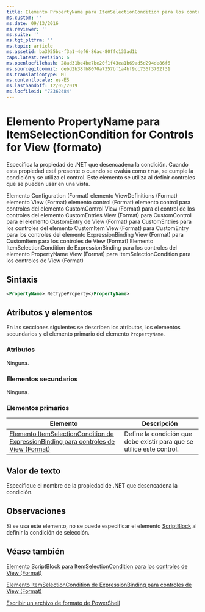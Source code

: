 ```yaml
---
title: Elemento PropertyName para ItemSelectionCondition para los controles de View (Format) | Microsoft Docs
ms.custom: ''
ms.date: 09/13/2016
ms.reviewer: ''
ms.suite: ''
ms.tgt_pltfrm: ''
ms.topic: article
ms.assetid: ba3955bc-f3a1-4ef6-86ac-80ffc133ad1b
caps.latest.revision: 6
ms.openlocfilehash: 28ad31be4be7be20f1f43ea1b69ad5d294de86f6
ms.sourcegitcommit: debd2b38fb8070a7357bf1a4bf9cc736f3702f31
ms.translationtype: MT
ms.contentlocale: es-ES
ms.lasthandoff: 12/05/2019
ms.locfileid: "72362484"
---
```

# <a name="propertyname-element-for-itemselectioncondition-for-controls-for-view-format"></a>Elemento PropertyName para ItemSelectionCondition for Controls for View (formato)

Especifica la propiedad de .NET que desencadena la condición. Cuando esta propiedad está presente o cuando se evalúa como `true`, se cumple la condición y se utiliza el control. Este elemento se utiliza al definir controles que se pueden usar en una vista.

Elemento Configuration (Format) elemento ViewDefinitions (Format) elemento View (Format) elemento control (Format) elemento control para controles del elemento CustomControl View (Format) para el control de los controles del elemento CustomEntries View (Format) para CustomControl para el elemento CustomEntry de View (Format) para CustomEntries para los controles del elemento CustomItem View (Format) para CustomEntry para los controles del elemento ExpressionBinding View (Format) para CustomItem para los controles de View (Format) Elemento ItemSelectionCondition de ExpressionBinding para los controles del elemento PropertyName View (Format) para ItemSelectionCondition para los controles de View (Format)

## <a name="syntax"></a>Sintaxis

```xml
<PropertyName>.NetTypeProperty</PropertyName>
```

## <a name="attributes-and-elements"></a>Atributos y elementos

En las secciones siguientes se describen los atributos, los elementos secundarios y el elemento primario del elemento `PropertyName`.

### <a name="attributes"></a>Atributos

Ninguna.

### <a name="child-elements"></a>Elementos secundarios

Ninguna.

### <a name="parent-elements"></a>Elementos primarios

|Elemento|Descripción|
|-------------|-----------------|
|[Elemento ItemSelectionCondition de ExpressionBinding para controles de View (Format)](./itemselectioncondition-element-for-expressionbinding-for-controls-for-view-format.md)|Define la condición que debe existir para que se utilice este control.|

## <a name="text-value"></a>Valor de texto

Especifique el nombre de la propiedad de .NET que desencadena la condición.

## <a name="remarks"></a>Observaciones

Si se usa este elemento, no se puede especificar el elemento [ScriptBlock](./scriptblock-element-for-itemselectioncondition-for-controls-for-view-format.md) al definir la condición de selección.

## <a name="see-also"></a>Véase también

[Elemento ScriptBlock para ItemSelectionCondition para los controles de View (Format)](./scriptblock-element-for-itemselectioncondition-for-controls-for-view-format.md)

[Elemento ItemSelectionCondition de ExpressionBinding para controles de View (Format)](./itemselectioncondition-element-for-expressionbinding-for-controls-for-view-format.md)

[Escribir un archivo de formato de PowerShell](./writing-a-powershell-formatting-file.md)
